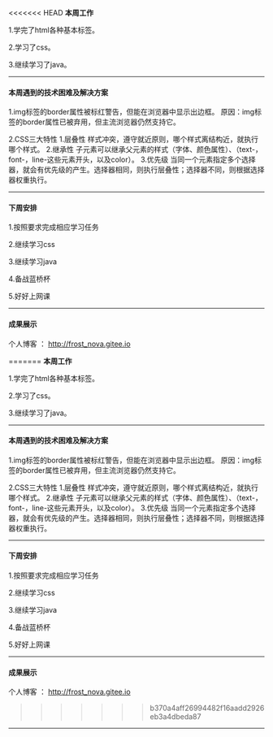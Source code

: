<<<<<<< HEAD
**本周工作**

1.学完了html各种基本标签。

2.学习了css。

3.继续学习了java。

***

#### **本周遇到的技术困难及解决方案**

1.img标签的border属性被标红警告，但能在浏览器中显示出边框。
原因：img标签的border属性已被弃用，但主流浏览器仍然支持它。

2.CSS三大特性
1.层叠性
样式冲突，遵守就近原则，哪个样式离结构近，就执行哪个样式。
2.继承性
子元素可以继承父元素的样式（字体、颜色属性）、（text-，font-，line-这些元素开头，以及color）。
3.优先级
当同一个元素指定多个选择器，就会有优先级的产生。选择器相同，则执行层叠性；选择器不同，则根据选择器权重执行。

***

#### **下周安排**

1.按照要求完成相应学习任务

2.继续学习css

3.继续学习java

4.备战蓝桥杯

5.好好上网课

***

#### **成果展示**

个人博客 ： http://frost_nova.gitee.io

=======
**本周工作**

1.学完了html各种基本标签。

2.学习了css。

3.继续学习了java。

***

#### **本周遇到的技术困难及解决方案**

1.img标签的border属性被标红警告，但能在浏览器中显示出边框。
原因：img标签的border属性已被弃用，但主流浏览器仍然支持它。

2.CSS三大特性
1.层叠性
样式冲突，遵守就近原则，哪个样式离结构近，就执行哪个样式。
2.继承性
子元素可以继承父元素的样式（字体、颜色属性）、（text-，font-，line-这些元素开头，以及color）。
3.优先级
当同一个元素指定多个选择器，就会有优先级的产生。选择器相同，则执行层叠性；选择器不同，则根据选择器权重执行。

***

#### **下周安排**

1.按照要求完成相应学习任务

2.继续学习css

3.继续学习java

4.备战蓝桥杯

5.好好上网课

***

#### **成果展示**

个人博客 ： http://frost_nova.gitee.io

>>>>>>> b370a4aff26994482f16aadd2926eb3a4dbeda87
***